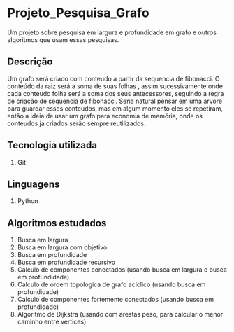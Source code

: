 # Projeto_Pesquisa_Grafo
Um projeto sobre pesquisa em largura e profundidade em grafo e outros algoritmos que usam essas pesquisas.

## Descrição
Um grafo será criado com conteudo a partir da sequencia de fibonacci. O conteúdo da  raiz será a soma de suas folhas
, assim sucessivamente onde cada conteudo folha será a soma dos seus antecessores, seguindo a regra de criação de
sequencia de fibonacci. Seria natural pensar em uma arvore para guardar esses conteudos, mas em algum momento eles se 
repetiram, então a ideia de usar um grafo para economia de memória, onde os conteudos já criados serão sempre 
reutilizados.

## Tecnologia utilizada
1. Git

## Linguagens
1. Python

## Algoritmos estudados
1. Busca em largura
2. Busca em largura com objetivo
3. Busca em profundidade
4. Busca em profundidade recursivo
5. Calculo de componentes conectados (usando busca em largura e busca em profundidade)
6. Calculo de ordem topologica de grafo acíclico (usando busca em profundidade)
7. Calculo de componentes fortemente conectados (usando busca em profundidade)
8. Algoritmo de Dijkstra (usando com arestas peso, para calcular o menor caminho entre vertices)
